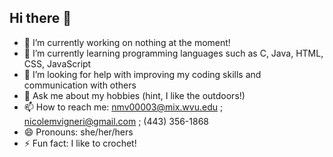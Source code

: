 ## Hi there 👋

- 🔭 I’m currently working on nothing at the moment! 
- 🌱 I’m currently learning programming languages such as C, Java, HTML, CSS, JavaScript
- 🤔 I’m looking for help with improving my coding skills and communication with others 
- 💬 Ask me about my hobbies (hint, I like the outdoors!)
- 📫 How to reach me: nmv00003@mix.wvu.edu ; nicolemvigneri@gmail.com  ; (443) 356-1868
- 😄 Pronouns: she/her/hers
- ⚡ Fun fact: I like to crochet!

<!--
**nicolevigneri/nicolevigneri** is a ✨ _special_ ✨ repository because its `README.md` (this file) appears on your GitHub profile.

Here are some ideas to get you started:

- 🔭 I’m currently working on ...
- 🌱 I’m currently learning ...
- 👯 I’m looking to collaborate on ...
- 🤔 I’m looking for help with ...
- 💬 Ask me about ...
- 📫 How to reach me: ...
- 😄 Pronouns: ...
- ⚡ Fun fact: ...
-->

